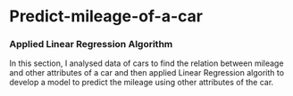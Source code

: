 # Predict-mileage-of-a-car

### Applied Linear Regression Algorithm

In this section, I analysed data of cars to find the relation between mileage and other attributes of a car and then applied Linear Regression algorith to develop a model to predict the mileage using other attributes of the car.
